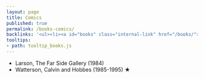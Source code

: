```yaml
---
layout: page
title: Comics
published: true
permalink: /books-comics/
backlinks: '<ul><li><a id="books" class="internal-link" href="/books/">Books</a></li></ul>'
tooltips: 
- path: tooltip_books.js
---
```


* Larson, The Far Side Gallery (1984)
* Watterson, Calvin and Hobbes (1985-1995) ★
